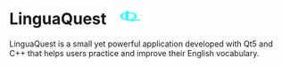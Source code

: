 # LinguaQuest <img src="./imagesREADME/lOGO.png" alt="Logo" width="70" height="30" >
LinguaQuest is a small yet powerful application developed with Qt5 and C++ that helps users practice and improve their English vocabulary.
